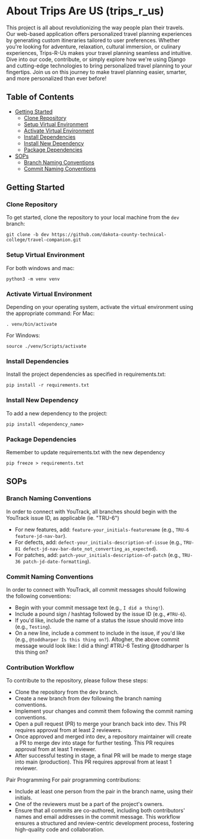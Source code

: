 # About Trips Are US (trips_r_us)

This project is all about revolutionizing the way people plan their travels. Our web-based application offers personalized travel planning experiences by generating custom itineraries tailored to user preferences. Whether you're looking for adventure, relaxation, cultural immersion, or culinary experiences, Trips-R-Us makes your travel planning seamless and intuitive. Dive into our code, contribute, or simply explore how we're using Django and cutting-edge technologies to bring personalized travel planning to your fingertips. Join us on this journey to make travel planning easier, smarter, and more personalized than ever before!

## Table of Contents

- [Getting Started](#getting-started)
  - [Clone Repository](#clone-repository)
  - [Setup Virtual Environment](#setup-virtual-environment)
  - [Activate Virtual Environment](#activate-virtual-environment)
  - [Install Dependencies](#install-dependencies)
  - [Install New Dependency](#install-new-dependency)
  - [Package Dependencies](#package-dependencies)
- [SOPs](#sops)
  - [Branch Naming Conventions](#branch-naming-conventions)
  - [Commit Naming Conventions](#commit-naming-conventions)

## Getting Started

### Clone Repository

To get started, clone the repository to your local machine from the `dev` branch:

```shell
git clone -b dev https://github.com/dakota-county-technical-college/travel-companion.git
```

### Setup Virtual Environment

For both windows and mac:

```shell
python3 -m venv venv
```

### Activate Virtual Environment

Depending on your operating system, activate the virtual environment using the appropriate command:
For Mac:

```shell
. venv/bin/activate
```

For Windows:

```shell
source ./venv/Scripts/activate
```

### Install Dependencies

Install the project dependencies as specified in requirements.txt:

```shell
pip install -r requirements.txt
```

### Install New Dependency

To add a new dependency to the project:

```shell
pip install <dependency_name>
```

### Package Dependencies

Remember to update requirements.txt with the new dependency

```shell
pip freeze > requirements.txt
```

## SOPs

### Branch Naming Conventions

In order to connect with YouTrack, all branches should begin with the YouTrack issue ID, as applicable (ie. "TRU-6")

- For new features, add: `feature-your_initials-featurename` (e.g., `TRU-6 feature-jd-nav-bar`).
- For defects, add: `defect-your_initials-description-of-issue` (e.g., `TRU-81 defect-jd-nav-bar-date_not_converting_as_expected`).
- For patches, add: `patch-your_initials-description-of-patch` (e.g., `TRU-36 patch-jd-date-formatting`).

### Commit Naming Conventions

In order to connect with YouTrack, all commit messages should following the following conventions:

- Begin with your commit message text (e.g., `I did a thing!`).
- Include a pound sign / hashtag followed by the issue ID (e.g., `#TRU-6`).
- If you'd like, include the name of a status the issue should move into (e.g., `Testing`).
- On a new line, include a comment to include in the issue, if you'd like (e.g., `@toddharper Is this thing on?`).
  Altogher, the above commit message would look like:
  I did a thing! #TRU-6 Testing
  @toddharper Is this thing on?

### Contribution Workflow
To contribute to the repository, please follow these steps:

- Clone the repository from the dev branch.
- Create a new branch from dev following the branch naming conventions.
- Implement your changes and commit them following the commit naming conventions.
- Open a pull request (PR) to merge your branch back into dev. This PR requires approval from at least 2 reviewers.
- Once approved and merged into dev, a repository maintainer will create a PR to merge dev into stage for further testing. This PR requires approval from at least 1 reviewer.
- After successful testing in stage, a final PR will be made to merge stage into main (production). This PR requires approval from at least 1 reviewer.


Pair Programming
For pair programming contributions:

- Include at least one person from the pair in the branch name, using their initials.
- One of the reviewers must be a part of the project's owners.
- Ensure that all commits are co-authored, including both contributors' names and email addresses in the commit message.
This workflow ensures a structured and review-centric development process, fostering high-quality code and collaboration.
